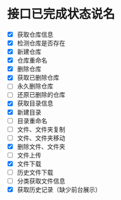 接口已完成状态说名
==================

- [x] 获取仓库信息
- [x] 检测仓库是否存在
- [x] 新建仓库
- [x] 仓库重命名
- [x] 删除仓库
- [x] 获取已删除仓库
- [ ] 永久删除仓库
- [ ] 还原已删除的仓库
- [x] 获取目录信息
- [x] 新建目录
- [ ] 目录重命名
- [ ] 文件、文件夹复制
- [ ] 文件、文件夹移动
- [x] 删除文件、文件夹
- [ ] 文件上传
- [x] 文件下载
- [ ] 历史文件下载
- [ ] 分类获取文件信息
- [x] 获取历史记录（缺少前台展示）
